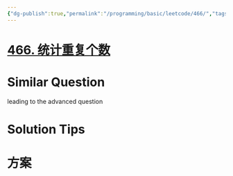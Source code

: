 ```yaml
---
{"dg-publish":true,"permalink":"/programming/basic/leetcode/466/","tags":["leetcode/hash-table","leetcode/unsolved","leetcode/math/pigeonhole-principle"]}
---
```



# [466. 统计重复个数](https://leetcode.cn/problems/count-the-repetitions/)

# Similar Question

leading to the advanced question

# Solution Tips

# 方案
